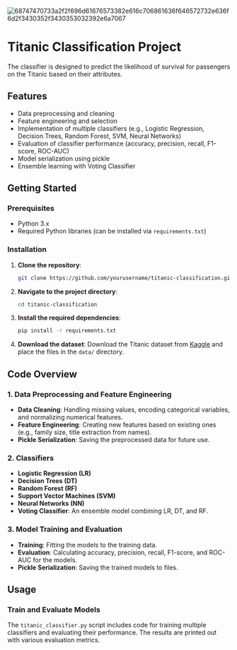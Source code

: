 ![68747470733a2f2f696d61676573382e616c706861636f646572732e636f6d2f3430352f3430353032392e6a7067](https://github.com/VIS172/BHARAT_INTERN/assets/109724129/a6f4f02b-3c7d-4cd0-bc31-dc323b9f4f28)


# Titanic Classification Project

The classifier is designed to predict the likelihood of survival for passengers on the Titanic based on their attributes.

## Features

- Data preprocessing and cleaning
- Feature engineering and selection
- Implementation of multiple classifiers (e.g., Logistic Regression, Decision Trees, Random Forest, SVM, Neural Networks)
- Evaluation of classifier performance (accuracy, precision, recall, F1-score, ROC-AUC)
- Model serialization using pickle
- Ensemble learning with Voting Classifier

## Getting Started

### Prerequisites

- Python 3.x
- Required Python libraries (can be installed via `requirements.txt`)

### Installation

1. **Clone the repository**:
    ```bash
    git clone https://github.com/yourusername/titanic-classification.git
    ```

2. **Navigate to the project directory**:
    ```bash
    cd titanic-classification
    ```

3. **Install the required dependencies**:
    ```bash
    pip install -r requirements.txt
    ```

4. **Download the dataset**:
    Download the Titanic dataset from [Kaggle](https://www.kaggle.com/c/titanic/data) and place the files in the `data/` directory.

## Code Overview

### 1. Data Preprocessing and Feature Engineering

- **Data Cleaning**: Handling missing values, encoding categorical variables, and normalizing numerical features.
- **Feature Engineering**: Creating new features based on existing ones (e.g., family size, title extraction from names).
- **Pickle Serialization**: Saving the preprocessed data for future use.

### 2. Classifiers

- **Logistic Regression (LR)**
- **Decision Trees (DT)**
- **Random Forest (RF)**
- **Support Vector Machines (SVM)**
- **Neural Networks (NN)**
- **Voting Classifier**: An ensemble model combining LR, DT, and RF.

### 3. Model Training and Evaluation

- **Training**: Fitting the models to the training data.
- **Evaluation**: Calculating accuracy, precision, recall, F1-score, and ROC-AUC for the models.
- **Pickle Serialization**: Saving the trained models to files.

## Usage

### Train and Evaluate Models

The `titanic_classifier.py` script includes code for training multiple classifiers and evaluating their performance. The results are printed out with various evaluation metrics.







